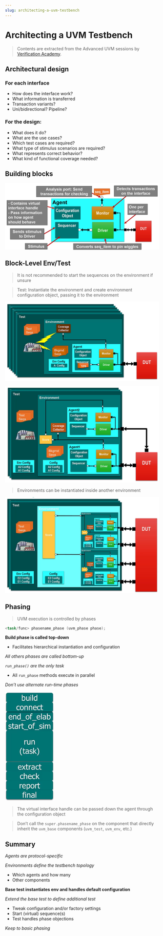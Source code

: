 ```yaml
---
slug: architecting-a-uvm-testbench
---
```


# Architecting a UVM Testbench

> Contents are extracted from the Advanced UVM sessions by [Verification Academy](https://verificationacademy.com/).

## Architectural design

### For each interface

- How does the interface work?
- What information is transferred
- Transaction variants?
- Uni/bidirectional? Pipeline?

### For the design:

- What does it do?
- What are the use cases?
- Which test cases are required?
- What type of stimulus scenarios are required?
- What represents correct behavior?
- What kind of functional coverage needed?

## Building blocks

![Untitled](Architecting%20a%20UVM%20Testbench%208b0be6641be64643b9afdb56103e501c/Untitled.png)

## Block-Level Env/Test

> It is not recommended to start the sequences on the environment if unsure
> 

> Test: Instantiate the environment and create environment configuration object, passing it to the environment
> 

![Untitled](Architecting%20a%20UVM%20Testbench%208b0be6641be64643b9afdb56103e501c/Untitled%201.png)

![Untitled](Architecting%20a%20UVM%20Testbench%208b0be6641be64643b9afdb56103e501c/Untitled%202.png)

> Environments can be instantiated inside another environment
> 

![Untitled](Architecting%20a%20UVM%20Testbench%208b0be6641be64643b9afdb56103e501c/Untitled%203.png)

## Phasing

> UVM execution is controlled by phases
> 

```verilog
<task/func> phasename_phase (uvm_phase phase);
```

**Build phase is called top-down**

- Facilitates hierarchical instantiation and configuration

*All others phases are called bottom-up*

*`run_phase()` are the only task*

- All `run_phase` methods execute in parallel

*Don’t use alternate run-time phases*

![Untitled](Architecting%20a%20UVM%20Testbench%208b0be6641be64643b9afdb56103e501c/Untitled%204.png)

> The virtual interface handle can be passed down the agent through the configuration object
> 

> Don’t call the `super.phasename_phase` on the component that directly inherit the `uvm_base` components (`uvm_test`, `uvm_env`, etc.)
> 

## Summary

*Agents are protocol-specific*

*Environments define the testbench topology*

- Which agents and how many
- Other components

**Base test instantiates env and handles default configuration**

*Extend the base test to define additional test*

- Tweak configuration and/or factory settings
- Start (virtual) sequence(s)
- Test handles phase objections

*Keep to basic phasing*